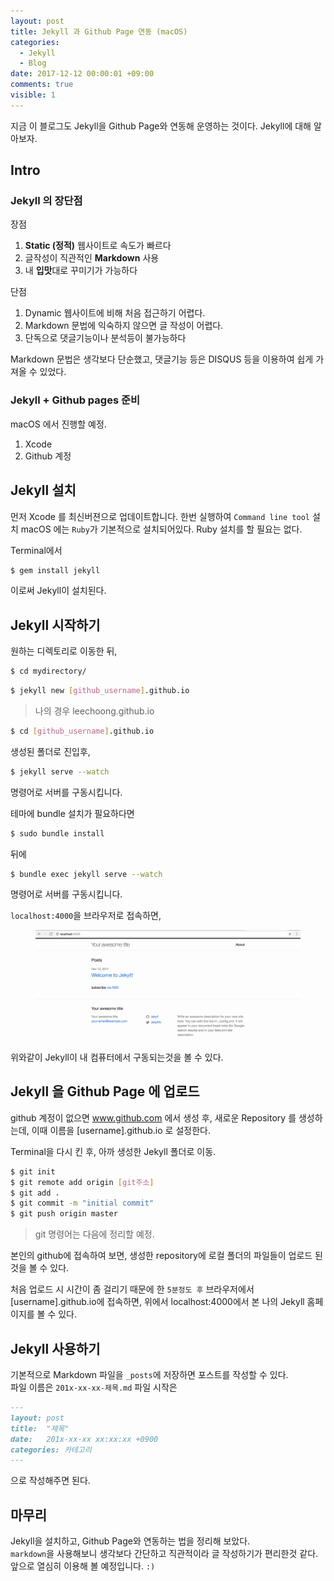 ```yaml
---
layout: post
title: Jekyll 과 Github Page 연동 (macOS)
categories:
  - Jekyll
  - Blog
date: 2017-12-12 00:00:01 +09:00
comments: true
visible: 1
---
```


지금 이 블로그도 Jekyll을 Github Page와 연동해 운영하는 것이다. Jekyll에 대해 알아보자.


## Intro
### Jekyll 의 장단점
장점
1. **Static (정적)** 웹사이트로 속도가 빠르다
2. 글작성이 직관적인 **Markdown** 사용
3. 내 **입맛**대로 꾸미기가 가능하다

단점
1. Dynamic 웹사이트에 비해 처음 접근하기 어렵다.
2. Markdown 문법에 익숙하지 않으면 글 작성이 어렵다.
3. 단독으로 댓글기능이나 분석등이 불가능하다

Markdown 문법은 생각보다 단순했고, 댓글기능 등은 DISQUS 등을 이용하여 쉽게 가져올 수 있었다.

### Jekyll + Github pages 준비
macOS 에서 진행할 예정.
1. Xcode
2. Github 계정

## Jekyll 설치
먼저 Xcode 를 최신버젼으로 업데이트합니다. 한번 실행하여 `Command line tool` 설치
macOS 에는 `Ruby`가 기본적으로 설치되어있다. Ruby 설치를 할 필요는 없다. <br/>

Terminal에서
```sh
$ gem install jekyll
```

이로써 Jekyll이 설치된다.

<!-- ad -->

## Jekyll 시작하기

원하는 디렉토리로 이동한 뒤,
```sh
$ cd mydirectory/
```
```sh
$ jekyll new [github_username].github.io
```
> 나의 경우 leechoong.github.io

```sh
$ cd [github_username].github.io
```
생성된 폴더로 진입후,
```sh
$ jekyll serve --watch
```
명령어로 서버를 구동시킵니다.

테마에 bundle 설치가 필요하다면
```sh
$ sudo bundle install
```
뒤에
```sh
$ bundle exec jekyll serve --watch
```
명령어로 서버를 구동시킵니다.


`localhost:4000`을 브라우저로 접속하면,

<figure>
<img src="/assets/posts/20171212/101.png" width="700">
<figcaption align="middle">
</figcaption>
</figure>

위와같이 Jekyll이 내 컴퓨터에서 구동되는것을 볼 수 있다.

## Jekyll 을 Github Page 에 업로드
github 계정이 없으면 www.github.com 에서 생성 후,
새로운 Repository 를 생성하는데, 이때 이름을 [username].github.io 로 설정한다.

Terminal을 다시 킨 후, 아까 생성한 Jekyll 폴더로 이동.
```sh
$ git init
$ git remote add origin [git주소]
$ git add .
$ git commit -m "initial commit"
$ git push origin master
```

> git 명령어는 다음에 정리할 예정.

본인의 github에 접속하여 보면, 생성한 repository에 로컬 폴더의 파일들이 업로드 된것을 볼 수 있다. <br/>

처음 업로드 시 시간이 좀 걸리기 때문에 한 `5분정도 후` 브라우저에서 [username].github.io에 접속하면, 위에서 localhost:4000에서 본 나의 Jekyll 홈페이지를 볼 수 있다.

## Jekyll 사용하기
기본적으로 Markdown 파일을 `_posts`에 저장하면 포스트를 작성할 수 있다. <br />
파일 이름은 `201x-xx-xx-제목.md`
파일 시작은
```md
---
layout: post
title:  "제목"
date:   201x-xx-xx xx:xx:xx +0900
categories: 카테고리
---
```
으로 작성해주면 된다. <br/>

## 마무리
Jekyll을 설치하고, Github Page와 연동하는 법을 정리해 보았다. <br/>
`markdown`을 사용해보니 생각보다 간단하고 직관적이라 글 작성하기가 편리한것 같다. 앞으로 열심히 이용해 볼 예정입니다. `:)`
